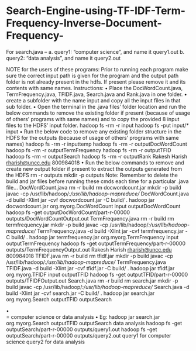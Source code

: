 # Search-Engine-using-TF-IDF-Term-Frequency-Inverse-Document-Frequency-

For search.java –
a. query1: “computer science”, and name it query1.out
b. query2: “data analysis”, and name it query2.out

NOTE for the users of these programs: Prior to running each program make sure the correct input path is given for the program and the output path folder is not already present in the hdfs. If present please remove it and its contents with same names.
Instructions:
• Place the DocWordCount.java, TermFrequency.java, TFIDF.java, Search.java and Rank.java in one folder.
• create a subfolder with the name input and copy all the input files in that sub folder.
• Open the terminal in the .java files’ folder location and run the below commands to remove the existing folder if present (because of usage of others’ programs with same names) and to copy the provided 8 input files to the HDFS’ input folder.
hadoop fs -rm -r input
hadoop fs -put input/* input
• Run the below code to remove any existing folder structure in the HDFS for the outputs (because of usage of others’ programs with same names)
hadoop fs -rm -r inputtemp
hadoop fs -rm -r outputDocWordCount
hadoop fs -rm -r outputTermFrequency
hadoop fs -rm -r outputTFID
hadoop fs -rm -r outputSearch
hadoop fs -rm -r outputRank
Rakesh Harish rharish@uncc.edu
800984018
• Run the below commands to remove and create new output folder if present to extract the outputs generated from the HDFS
rm -r outputs
mkdir -p outputs
Note: Remember to delete the build and jar files before running these cmds each time for a particular .java file…
DocWordCount.java
rm -r build
rm docwordcount.jar
mkdir -p build
javac -cp /usr/lib/hadoop/*:/usr/lib/hadoop-mapreduce/* DocWordCount.java -d build -Xlint
jar -cvf docwordcount.jar -C build/ .
hadoop jar docwordcount.jar org.myorg.DocWordCount input outputDocWordCount
hadoop fs -get outputDocWordCount/part-r-00000 outputs/DocWordCountOutput.out
TermFrequency.java
rm -r build
rm termfrequency.jar
mkdir -p build
javac -cp /usr/lib/hadoop/*:/usr/lib/hadoop-mapreduce/* TermFrequency.java -d build -Xlint
jar -cvf termfrequency.jar -C build/ .
hadoop jar termfrequency.jar org.myorg.TermFrequency input outputTermFrequency
hadoop fs -get outputTermFrequency/part-r-00000 outputs/TermFrequencyOutput.out
Rakesh Harish rharish@uncc.edu
800984018
TFIDF.java
rm -r build
rm tfidf.jar
mkdir -p build
javac -cp /usr/lib/hadoop/*:/usr/lib/hadoop-mapreduce/* TermFrequency.java TFIDF.java -d build -Xlint
jar -cvf tfidf.jar -C build/ .
hadoop jar tfidf.jar org.myorg.TFIDF input outputTFID
hadoop fs -get outputTFID/part-r-00000 outputs/TFIDFOutput.out
Search.java
rm -r build
rm search.jar
mkdir -p build
javac -cp /usr/lib/hadoop/*:/usr/lib/hadoop-mapreduce/* Search.java -d build -Xlint
jar -cvf search.jar -C build/ .
hadoop jar search.jar org.myorg.Search outputTFID outputSearch <search query>
• <search query> = computer science or data analysis
• Eg: hadoop jar search.jar org.myorg.Search outputTFID outputSearch data analysis
hadoop fs -get outputSearch/part-r-00000 outputs/query1.out
hadoop fs -get outputSearch/part-r-00000 outputs/query2.out
query1 for computer science
query2 for data analysis
